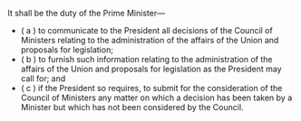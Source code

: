 It shall be the duty of the Prime Minister—
- ( a ) to communicate to the President all decisions of the Council of Ministers relating to the administration of the affairs of the Union and proposals for legislation;
-  ( b ) to furnish such information relating to the administration of the affairs of the Union and proposals for legislation as the President may call for; and 
-  ( c ) if the President so requires, to submit for the consideration of the Council of Ministers any matter on which a decision has been taken by a Minister but which has not been considered by the Council.